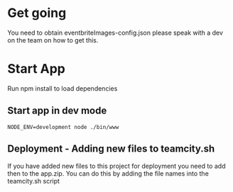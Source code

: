
# Get going
You need to obtain eventbriteImages-config.json please speak with a dev on the team on how to get this.

# Start App
Run npm install to load dependencies

## Start app in dev mode
 ```NODE_ENV=development node ./bin/www```

## Deployment - Adding new files to teamcity.sh
If you have added new files to this project for deployment you need to add then to the app.zip.
You can do this by adding the file names into the teamcity.sh script

